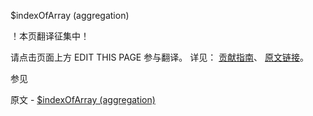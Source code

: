  $indexOfArray (aggregation)

 ！本页翻译征集中！

请点击页面上方 EDIT THIS PAGE 参与翻译。
详见：
[贡献指南]( https://github.com/JinMuInfo/MongoDB-Manual-zh/blob/master/CONTRIBUTING.md )、
[原文链接](  https://docs.mongodb.com/manual/reference/operator/aggregation/indexOfArray/  )。

 参见

原文 - [$indexOfArray (aggregation)]( https://docs.mongodb.com/manual/reference/operator/aggregation/indexOfArray/ )

